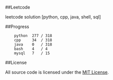##Leetcode

leetcode solution [python, cpp, java, shell, sql]

##Progress

```	
    python  277 / 318
    cpp     34  / 318
    java    0   / 318
    bash    4   / 4
    mysql   7   / 15
```

##License

All source code is licensed under the [MIT License](https://raw.githubusercontent.com/luosch/leetcode/master/LICENSE).
